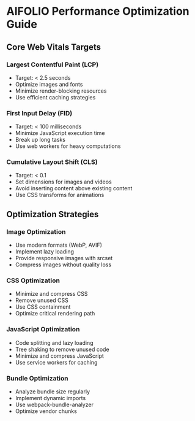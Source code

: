 # AIFOLIO Performance Optimization Guide

## Core Web Vitals Targets

### Largest Contentful Paint (LCP)
- Target: < 2.5 seconds
- Optimize images and fonts
- Minimize render-blocking resources
- Use efficient caching strategies

### First Input Delay (FID)
- Target: < 100 milliseconds
- Minimize JavaScript execution time
- Break up long tasks
- Use web workers for heavy computations

### Cumulative Layout Shift (CLS)
- Target: < 0.1
- Set dimensions for images and videos
- Avoid inserting content above existing content
- Use CSS transforms for animations

## Optimization Strategies

### Image Optimization
- Use modern formats (WebP, AVIF)
- Implement lazy loading
- Provide responsive images with srcset
- Compress images without quality loss

### CSS Optimization
- Minimize and compress CSS
- Remove unused CSS
- Use CSS containment
- Optimize critical rendering path

### JavaScript Optimization
- Code splitting and lazy loading
- Tree shaking to remove unused code
- Minimize and compress JavaScript
- Use service workers for caching

### Bundle Optimization
- Analyze bundle size regularly
- Implement dynamic imports
- Use webpack-bundle-analyzer
- Optimize vendor chunks
